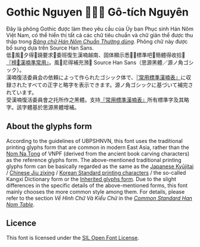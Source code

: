 # Gothic Nguyen 𦁣夕源 Gô-tích Nguyên
Đây là phông Gothic được làm theo yêu cầu của Ủy ban Phục sinh Hán Nôm Việt Nam, có thể hiển thị tất cả các chữ tiêu chuẩn và chữ giản thể được thu thập trong [*Bảng chữ Hán Nôm Chuẩn Thường dùng*](http://www.hannom-rcv.org/wi/index.php/%E6%A8%99%E6%BA%96%E5%8C%96:%E6%A6%9C%F0%A1%A8%B8%E6%BC%A2%E5%96%83%E6%BA%96). Phông chữ này được bổ sung dựa trên Source Han Sans.  
低𱺵風𦁣夕得𫜵蹺要求𧵑委班復生漢喃越南、固体顯示悉𪥘󠄁𡨸標準吧𡨸簡體得收拾𥪝[『榜𡨸漢喃準常用』](http://www.hannom-rcv.org/wi/index.php/%E6%A8%99%E6%BA%96%E5%8C%96:%E6%A6%9C%F0%A1%A8%B8%E6%BC%A2%E5%96%83%E6%BA%96)。風𡨸尼得補充澦𨑗 Source Han Sans（思源黑體／源ノ角ゴシック）。  
漢喃復活委員会の依頼によって作られたゴシック体で、[『常用標準漢喃表』](http://www.hannom-rcv.org/wi/index.php/%E6%A8%99%E6%BA%96%E5%8C%96:%E6%A6%9C%F0%A1%A8%B8%E6%BC%A2%E5%96%83%E6%BA%96)に収録されたすべての正字と略字を表示できます。源ノ角ゴシックに基づいて補完されています。  
受漢喃復活委員會之托所作之黑體。支持[『常用標準漢喃表』](http://www.hannom-rcv.org/wi/index.php/%E6%A8%99%E6%BA%96%E5%8C%96:%E6%A6%9C%F0%A1%A8%B8%E6%BC%A2%E5%96%83%E6%BA%96)所有標準字及其略字。該字體基於思源黑體增補。  

## About the glyphs form
According to the guidelines of UBPSHNVN, this font uses the traditional printing glyphs form that are common in modern East Asia, rather than the [Nom Na Tong](https://github.com/nomfoundation/font) of VNPF (derived from the ancient book carving characters) as the reference glyphs form. The above-mentioned traditional printing glyphs form can be basically regarded as the same as the [Japanese Kyūjitai](https://en.wikipedia.org/wiki/Ky%C5%ABjitai) / [Chinese Jiu zixing](https://en.wikipedia.org/wiki/Jiu_zixing) / [Korean Standard printing characters](https://en.wikipedia.org/wiki/Jiu_zixing#Standard_printing_characters_in_Korea) / the so-called Kangxi Dictionary form or the [Inherited glyphs form](https://en.wikipedia.org/wiki/Jiu_zixing#Checklist_of_Inherited_Glyphs). Due to the slight differences in the specific details of the above-mentioned forms, this font mainly chooses the more common style among them. For details, please refer to the section *Về Hình Chữ Và Kiểu Chữ* in the [*Common Standard Han Nom Table*](http://www.hannom-rcv.org/wi/index.php/%E6%A8%99%E6%BA%96%E5%8C%96:%E6%A6%9C%F0%A1%A8%B8%E6%BC%A2%E5%96%83%E6%BA%96).

## Licence

This font is licensed under the [SIL Open Font License](https://scripts.sil.org/cms/scripts/page.php?site_id=nrsi&id=OFL).
